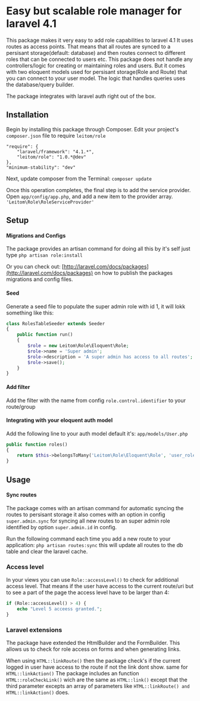 Easy but scalable role manager for laravel 4.1
====

This package makes it very easy to add role capabilities to laravel 4.1
It uses routes as access points. That means that all routes are synced to a
persisant storage(default: database) and then routes connect to different roles that can be connected to users etc.
This package does not handle any controllers/logic for creating or maintaining roles and users.
But it comes with two eloquent models used for persisant storage(Role and Route) that you can connect to your user model.
The logic that handles queries uses the database/query builder.

The package integrates with laravel auth right out of the box.

## Installation
Begin by installing this package through Composer. Edit your project's `composer.json` file to require `leitom/role`

```
"require": {
	"laravel/framework": "4.1.*",
	"leitom/role": "1.0.*@dev"
},
"minimum-stability": "dev"
```

Next, update composer from the Terminal:
`composer update`

Once this operation completes, the final step is to add the service provider. Open `app/config/app.php`, and add a new item
to the provider array.
`'Leitom\Role\RoleServiceProvider'`

## Setup

#### Migrations and Configs
The package provides an artisan command for doing all this by it's self just type `php artisan role:install`

Or you can check out: [http://laravel.com/docs/packages](http://laravel.com/docs/packages) on how to publish the packages
migrations and config files.

#### Seed
Generate a seed file to populate the super admin role with id 1, it will lokk something like this:

```php
class RolesTableSeeder extends Seeder
{
	public function run()
	{
		$role = new Leitom\Role\Eloquent\Role;
		$role->name = 'Super admin';
		$role->description = 'A super admin has access to all routes';
		$role->save();
	}
}
```

#### Add filter
Add the filter with the name from config `role.control.identifier` to your route/group

#### Integrating with your eloquent auth model
Add the following line to your auth model default it's: `app/models/User.php`

```php
public function roles()
{
	return $this->belongsToMany('Leitom\Role\Eloquent\Role', 'user_role');
}
```

## Usage

#### Sync routes
The package comes with an artisan command for automatic syncing the routes to persisant storage
it also comes with an option in config `super.admin.sync` for syncing all new routes to an super admin role 
identified by option `super.admin.id` in config.

Run the following command each time you add a new route to your application: `php artisan routes:sync` this will 
update all routes to the db table and clear the laravel cache.

### Access level
In your views you can use `Role::accessLevel()` to check for additional access level. That means if the user have access
to the current route/uri but to see a part of the page the access level have to be larger than 4:

```php
if (Role::accessLevel() > 4) {
	echo "Level 5 acceess granted.";
}
```

### Laravel extensions
The package have extended the HtmlBuilder and the FormBuilder.
This allows us to check for role access on forms and when generating links.

When using `HTML::linkRoute()` then the package check's if the current logged in user have access to the route 
if not the link dont show. same for `HTML::linkAction()`
The package includes an function `HTML::roleCheckLink()` wich are the same as `HTML::link()` except that the third parameter 
excepts an array of parameters like `HTML::linkRoute() and HTML::linkAction()` does.
